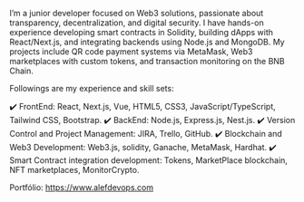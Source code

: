 I’m a junior developer focused on Web3 solutions, passionate about transparency, decentralization, and digital security. I have hands-on experience developing smart contracts in Solidity, building dApps with React/Next.js, and integrating backends using Node.js and MongoDB. My projects include QR code payment systems via MetaMask, Web3 marketplaces with custom tokens, and transaction monitoring on the BNB Chain.

Followings are my experience and skill sets:

✔️ FrontEnd: React, Next.js, Vue, HTML5, CSS3, JavaScript/TypeScript, Tailwind CSS, Bootstrap.
✔️ BackEnd: Node.js, Express.js, Nest.js.
✔️ Version Control and Project Management: JIRA, Trello, GitHub.
✔️ Blockchain and Web3 Development: Web3.js, solidity, Ganache, MetaMask, Hardhat.
✔️ Smart Contract integration development: Tokens, MarketPlace blockchain, NFT marketplaces, MonitorCrypto.


Portfólio:
https://www.alefdevops.com
